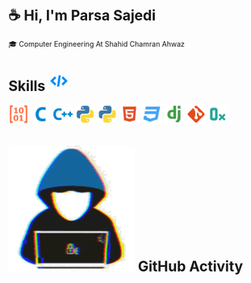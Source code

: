 <h1>☕ Hi, I'm Parsa Sajedi </h1>
<p>🎓 Computer Engineering At Shahid Chamran Ahwaz</p>

<h1>Skills <img src="assets/icon/code.png" width="40" height="40"></h1>
<img src="https://github.com/PKief/vscode-material-icon-theme/blob/main/icons/assembly.svg" title="Assembly" alt="Assembly" width="40" height="40"/>&nbsp;<img src="https://github.com/PKief/vscode-material-icon-theme/blob/main/icons/c.svg" title="C" alt="C" width="40" height="40"/>&nbsp;<img src="https://github.com/PKief/vscode-material-icon-theme/blob/main/icons/cpp.svg" title="C++" alt="C++" width="40" height="40"/>&nbsp;<img src="https://github.com/PKief/vscode-material-icon-theme/blob/main/icons/python.svg" title="Python" alt="Python" width="40" height="40"/>&nbsp;<img src="https://github.com/PKief/vscode-material-icon-theme/blob/main/icons/python.svg" title="Python" alt="Python" width="40" height="40"/>&nbsp;<img src="https://github.com/PKief/vscode-material-icon-theme/blob/main/icons/html.svg" title="HTML" alt="HTML" width="40" height="40"/>&nbsp;<img src="https://github.com/PKief/vscode-material-icon-theme/blob/main/icons/css.svg" title="CSS" alt="CSS" width="40" height="40"/>&nbsp;<img src="https://github.com/PKief/vscode-material-icon-theme/blob/main/icons/django.svg" title="Django" alt="Django" width="40" height="40"/>&nbsp;<img src="https://github.com/PKief/vscode-material-icon-theme/blob/main/icons/git.svg" title="Git" alt="Git" width="40" height="40"/>&nbsp;<img src="https://github.com/PKief/vscode-material-icon-theme/blob/main/icons/hex.svg" title="Hex" alt="Hex" width="40" height="40"/>&nbsp;


<h1> <img src="assets/gif/coding.gif"> GitHub Activity</h1>